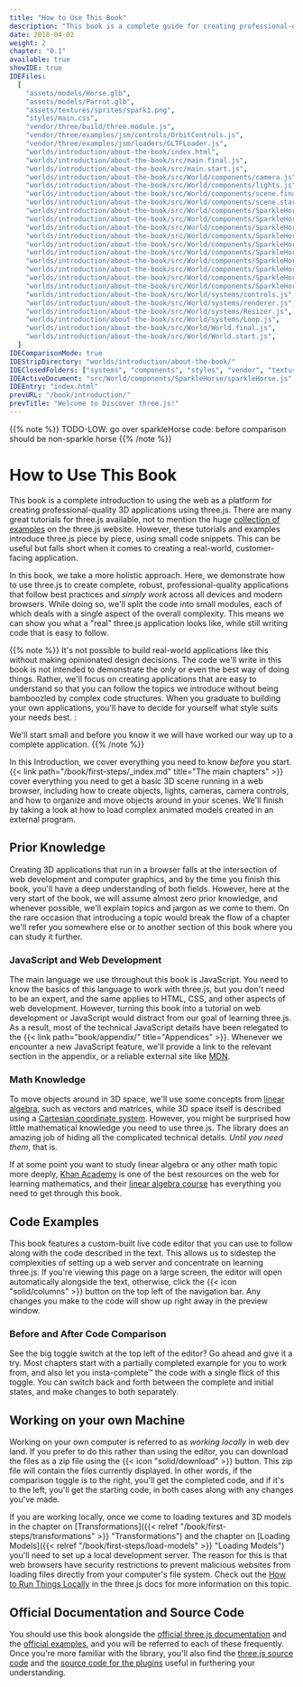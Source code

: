 ```yaml
---
title: "How to Use This Book"
description: "This book is a complete guide for creating professional-quality 3D apps using three.js. Each chapter comes with a live code editor so you can edit the code we describe and see the changes immediately."
date: 2018-04-02
weight: 2
chapter: "0.1"
available: true
showIDE: true
IDEFiles:
  [
    "assets/models/Horse.glb",
    "assets/models/Parrot.glb",
    "assets/textures/sprites/spark1.png",
    "styles/main.css",
    "vendor/three/build/three.module.js",
    "vendor/three/examples/jsm/controls/OrbitControls.js",
    "vendor/three/examples/jsm/loaders/GLTFLoader.js",
    "worlds/introduction/about-the-book/index.html",
    "worlds/introduction/about-the-book/src/main.final.js",
    "worlds/introduction/about-the-book/src/main.start.js",
    "worlds/introduction/about-the-book/src/World/components/camera.js",
    "worlds/introduction/about-the-book/src/World/components/lights.js",
    "worlds/introduction/about-the-book/src/World/components/scene.final.js",
    "worlds/introduction/about-the-book/src/World/components/scene.start.js",
    "worlds/introduction/about-the-book/src/World/components/SparkleHorse/sparkleHorse.final.js",
    "worlds/introduction/about-the-book/src/World/components/SparkleHorse/sparkleHorse.start.js",
    "worlds/introduction/about-the-book/src/World/components/SparkleHorse/utilities/convertMeshToPoints.final.js",
    "worlds/introduction/about-the-book/src/World/components/SparkleHorse/utilities/convertMeshToPoints.start.js",
    "worlds/introduction/about-the-book/src/World/components/SparkleHorse/utilities/createSizesAttribute.final.js",
    "worlds/introduction/about-the-book/src/World/components/SparkleHorse/utilities/createSizesAttribute.start.js",
    "worlds/introduction/about-the-book/src/World/components/SparkleHorse/utilities/createSparkleMaterial.final.js",
    "worlds/introduction/about-the-book/src/World/components/SparkleHorse/utilities/createSparkleMaterial.start.js",
    "worlds/introduction/about-the-book/src/World/components/SparkleHorse/utilities/setupAnimation.final.js",
    "worlds/introduction/about-the-book/src/World/components/SparkleHorse/utilities/setupAnimation.start.js",
    "worlds/introduction/about-the-book/src/World/systems/controls.js",
    "worlds/introduction/about-the-book/src/World/systems/renderer.js",
    "worlds/introduction/about-the-book/src/World/systems/Resizer.js",
    "worlds/introduction/about-the-book/src/World/systems/Loop.js",
    "worlds/introduction/about-the-book/src/World/World.final.js",
    "worlds/introduction/about-the-book/src/World/World.start.js",
  ]
IDEComparisonMode: true
IDEStripDirectory: "worlds/introduction/about-the-book/"
IDEClosedFolders: ["systems", "components", "styles", "vendor", "textures"]
IDEActiveDocument: "src/World/components/SparkleHorse/sparkleHorse.js"
IDEEntry: "index.html"
prevURL: "/book/introduction/"
prevTitle: "Welcome to Discover three.js!"
---
```


{{% note %}}
TODO-LOW: go over sparkleHorse code: before comparison should be non-sparkle horse
{{% /note %}}

# How to Use This Book

This book is a complete introduction to using the web as a platform for creating professional-quality 3D applications using three.js. There are many great tutorials for three.js available, not to mention the huge [collection of examples](https://threejs.org/examples/) on the three.js website. However, these tutorials and examples introduce three.js piece by piece, using small code snippets. This can be useful but falls short when it comes to creating a real-world, customer-facing application.

In this book, we take a more holistic approach. Here, we demonstrate how to use three.js to create complete, robust, professional-quality applications that follow best practices and _simply work_ across all devices and modern browsers. While doing so, we'll split the code into small modules, each of which deals with a single aspect of the overall complexity. This means we can show you what a "real" three.js application looks like, while still writing code that is easy to follow.

{{% note %}}
It's not possible to build real-world applications like this without making opinionated design decisions. The code we'll write in this book is not intended to demonstrate the only or even the best way of doing things. Rather, we'll focus on creating applications that are easy to understand so that you can follow the topics we introduce without being bamboozled by complex code structures. When you graduate to building your own applications, you'll have to decide for yourself what style suits your needs best. :

We'll start small and before you know it we will have worked our way up to a complete application.
{{% /note %}}

In this Introduction, we cover everything you need to know _before_ you start. {{< link path="/book/first-steps/_index.md" title="The main chapters" >}} cover everything you need to get a basic 3D scene running in a web browser, including how to create objects, lights, cameras, camera controls, and how to organize and move objects around in your scenes. We'll finish by taking a look at how to load complex animated models created in an external program.

## Prior Knowledge

Creating 3D applications that run in a browser falls at the intersection of web development and computer graphics, and by the time you finish this book, you'll have a deep understanding of both fields. However, here at the very start of the book, we will assume almost zero prior knowledge, and whenever possible, we'll explain topics and jargon as we come to them. On the rare occasion that introducing a topic would break the flow of a chapter we'll refer you somewhere else or to another section of this book where you can study it further.

### JavaScript and Web Development

The main language we use throughout this book is JavaScript. You need to know the basics of this language to work with three.js, but you don't need to be an expert, and the same applies to HTML, CSS, and other aspects of web development. However, turning this book into a tutorial on web development or JavaScript would distract from our goal of learning three.js. As a result, most of the technical JavaScript details have been relegated to the {{< link path="book/appendix/" title="Appendices" >}}. Whenever we encounter a new JavaScript feature, we'll provide a link to the relevant section in the appendix, or a reliable external site like [MDN](https://developer.mozilla.org/en-US/).

### Math Knowledge

To move objects around in 3D space, we'll use some concepts from [linear algebra](https://en.wikipedia.org/wiki/Linear_algebra), such as vectors and matrices, while 3D space itself is described using a [Cartesian coordinate system](https://en.wikipedia.org/wiki/Cartesian_coordinate_system). However, you might be surprised how little mathematical knowledge you need to use three.js. The library does an amazing job of hiding all the complicated technical details. _Until you need them_, that is.

If at some point you want to study linear algebra or any other math topic more deeply, [Khan Academy](https://www.khanacademy.org/) is one of the best resources on the web for learning mathematics, and their [linear algebra course](https://www.khanacademy.org/math/linear-algebra) has everything you need to get through this book.

## Code Examples

This book features a custom-built live code editor that you can use to follow along with the code described in the text. This allows us to sidestep the complexities of setting up a web server and concentrate on learning three.js. If you're viewing this page on a large screen, the editor will open automatically alongside the text, otherwise, click the {{< icon "solid/columns" >}} button on the top left of the navigation bar. Any changes you make to the code will show up right away in the preview window.

### Before and After Code Comparison

See the big toggle switch at the top left of the editor? Go ahead and give it a try. Most chapters start with a partially completed example for you to work from, and also let you insta-complete&trade; the code with a single flick of this toggle. You can switch back and forth between the complete and initial states, and make changes to both separately.

## Working on your own Machine

Working on your own computer is referred to as _working locally_ in web dev land. If you prefer to do this rather than using the editor, you can download the files as a zip file using the {{< icon "solid/download" >}} button. This zip file will contain the files currently displayed. In other words, if the comparison toggle is to the right, you'll get the completed code, and if it's to the left, you'll get the starting code, in both cases along with any changes you've made.

If you are working locally, once we come to loading textures and 3D models in the chapter on [Transformations]({{< relref "/book/first-steps/transformations" >}} "Transformations") and the chapter on [Loading Models]({{< relref "/book/first-steps/load-models" >}} "Loading Models") you'll need to set up a local development server. The reason for this is that web browsers have security restrictions to prevent malicious websites from loading files directly from your computer's file system. Check out the [How to Run Things Locally](https://threejs.org/docs/#manual/introduction/How-to-run-things-locally) in the three.js docs for more information on this topic.

## Official Documentation and Source Code

You should use this book alongside the [official three.js documentation](https://threejs.org/docs/) and the [official examples](https://threejs.org/examples/), and you will be referred to each of these frequently. Once you're more familiar with the library, you'll also find the [three.js source code](https://github.com/mrdoob/three.js/tree/dev/src) and the [source code for the plugins](https://github.com/mrdoob/three.js/tree/dev/examples/jsm) useful in furthering your understanding.
